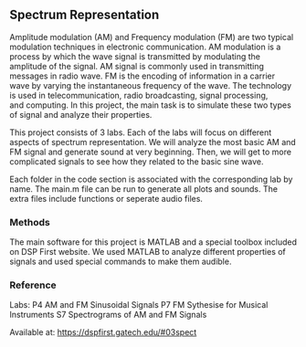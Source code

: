 ## Spectrum Representation

Amplitude modulation (AM) and Frequency modulation (FM) are two typical modulation techniques in electronic communication. AM modulation is a process by which the wave signal is transmitted by modulating the amplitude of the signal. AM signal is commonly used in transmitting messages in radio wave. FM is the encoding of information in a carrier wave by varying the instantaneous frequency of the wave. The technology is used in telecommunication, radio broadcasting, signal processing, and computing. In this project, the main task is to simulate these two types of signal and analyze their properties. 

This project consists of 3 labs. Each of the labs will focus on different aspects of spectrum representation. We will analyze the most basic AM and FM signal and generate sound at very beginning. Then, we will get to more complicated signals to see how they related to the basic sine wave.

Each folder in the code section is associated with the corresponding lab by name. The main.m file can be run to generate all plots and sounds. The extra files include functions or seperate audio files.

### Methods

The main software for this project is MATLAB and a special toolbox included on DSP First website. We used MATLAB to analyze different properties of signals and used special commands to make them audible.


### Reference
Labs: 
P4 AM and FM Sinusoidal Signals
P7 FM Sythesise for Musical Instruments
S7 Spectrograms of AM and FM Signals

Available at:
https://dspfirst.gatech.edu/#03spect
